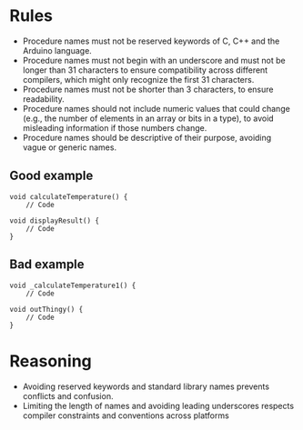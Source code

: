 # Rules
- Procedure names must not be reserved keywords of C, C++ and the Arduino language. 
- Procedure names must not begin with an underscore and must not be longer than 31 characters to ensure compatibility across different compilers, which might only recognize the first 31 characters.
- Procedure names must not be shorter than 3 characters, to ensure readability.
- Procedure names should not include numeric values that could change (e.g., the number of elements in an array or bits in a type), to avoid misleading information if those numbers change.
- Procedure names should be descriptive of their purpose, avoiding vague or generic names.

## Good example
```
void calculateTemperature() {
    // Code

void displayResult() {
    // Code 
}
```

## Bad example
```
void _calculateTemperature1() {
    // Code

void outThingy() {
    // Code 
}
```

# Reasoning
- Avoiding reserved keywords and standard library names prevents conflicts and confusion.
- Limiting the length of names and avoiding leading underscores respects compiler constraints and conventions across platforms